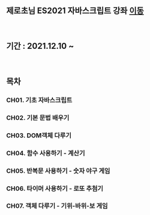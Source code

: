## 제로초님 ES2021 자바스크립트 강좌 [이동](https://youtube.com/playlist?list=PLcqDmjxt30RvEEN6eUCcSrrH-hKjCT4wt)

<br>

## 기간 : 2021.12.10 ~ 

<br>

## 목차
### CH01. 기초 자바스크립트
### CH02. 기본 문법 배우기
### CH03. DOM객체 다루기
### CH04. 함수 사용하기 - 계산기
### CH05. 반복문 사용하기 - 숫자 야구 게임
### CH06. 타이머 사용하기 - 로또 추첨기
### CH07. 객체 다루기 - 기위-바위-보 게임
